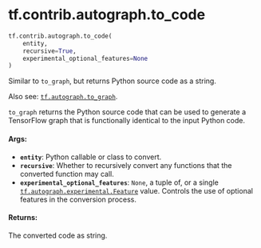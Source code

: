 <div itemscope itemtype="http://developers.google.com/ReferenceObject">
<meta itemprop="name" content="tf.contrib.autograph.to_code" />
<meta itemprop="path" content="Stable" />
</div>

# tf.contrib.autograph.to_code

``` python
tf.contrib.autograph.to_code(
    entity,
    recursive=True,
    experimental_optional_features=None
)
```

Similar to `to_graph`, but returns Python source code as a string.

Also see: <a href="../../../tf/autograph/to_graph.md"><code>tf.autograph.to_graph</code></a>.

`to_graph` returns the Python source code that can be used to generate a
TensorFlow graph that is functionally identical to the input Python code.

#### Args:

* <b>`entity`</b>: Python callable or class to convert.
* <b>`recursive`</b>: Whether to recursively convert any functions that the converted
    function may call.
* <b>`experimental_optional_features`</b>: `None`, a tuple of, or a single
    <a href="../../../tf/autograph/experimental/Feature.md"><code>tf.autograph.experimental.Feature</code></a> value. Controls the use of optional
    features in the conversion process.


#### Returns:

The converted code as string.